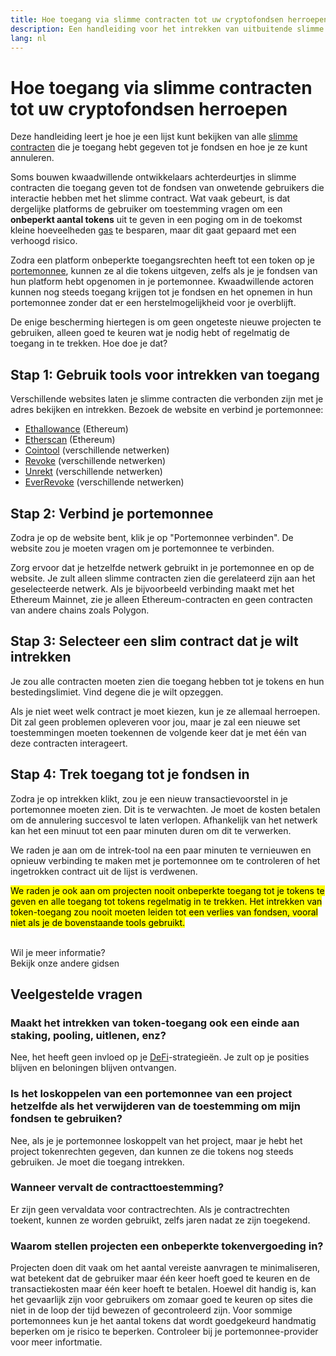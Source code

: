```yaml
---
title: Hoe toegang via slimme contracten tot uw cryptofondsen herroepen
description: Een handleiding voor het intrekken van uitbuitende slimme contract token-toegang
lang: nl
---
```


# Hoe toegang via slimme contracten tot uw cryptofondsen herroepen

Deze handleiding leert je hoe je een lijst kunt bekijken van alle [slimme contracten](/glossary/#smart-contract) die je toegang hebt gegeven tot je fondsen en hoe je ze kunt annuleren.

Soms bouwen kwaadwillende ontwikkelaars achterdeurtjes in slimme contracten die toegang geven tot de fondsen van onwetende gebruikers die interactie hebben met het slimme contract. Wat vaak gebeurt, is dat dergelijke platforms de gebruiker om toestemming vragen om een **onbeperkt aantal tokens** uit te geven in een poging om in de toekomst kleine hoeveelheden [gas](/glossary/#gas) te besparen, maar dit gaat gepaard met een verhoogd risico.

Zodra een platform onbeperkte toegangsrechten heeft tot een token op je [portemonnee](/glossary/#wallet), kunnen ze al die tokens uitgeven, zelfs als je je fondsen van hun platform hebt opgenomen in je portemonnee. Kwaadwillende actoren kunnen nog steeds toegang krijgen tot je fondsen en het opnemen in hun portemonnee zonder dat er een herstelmogelijkheid voor je overblijft.

De enige bescherming hiertegen is om geen ongeteste nieuwe projecten te gebruiken, alleen goed te keuren wat je nodig hebt of regelmatig de toegang in te trekken. Hoe doe je dat?

## Stap 1: Gebruik tools voor intrekken van toegang

Verschillende websites laten je slimme contracten die verbonden zijn met je adres bekijken en intrekken. Bezoek de website en verbind je portemonnee:

- [Ethallowance](https://ethallowance.com/) (Ethereum)
- [Etherscan](https://etherscan.io/tokenapprovalchecker) (Ethereum)
- [Cointool](https://cointool.app/approve/eth) (verschillende netwerken)
- [Revoke](https://revoke.cash/) (verschillende netwerken)
- [Unrekt](https://app.unrekt.net/) (verschillende netwerken)
- [EverRevoke](https://everrise.com/everrevoke/) (verschillende netwerken)

## Stap 2: Verbind je portemonnee

Zodra je op de website bent, klik je op "Portemonnee verbinden". De website zou je moeten vragen om je portemonnee te verbinden.

Zorg ervoor dat je hetzelfde netwerk gebruikt in je portemonnee en op de website. Je zult alleen slimme contracten zien die gerelateerd zijn aan het geselecteerde netwerk. Als je bijvoorbeeld verbinding maakt met het Ethereum Mainnet, zie je alleen Ethereum-contracten en geen contracten van andere chains zoals Polygon.

## Stap 3: Selecteer een slim contract dat je wilt intrekken

Je zou alle contracten moeten zien die toegang hebben tot je tokens en hun bestedingslimiet. Vind degene die je wilt opzeggen.

Als je niet weet welk contract je moet kiezen, kun je ze allemaal herroepen. Dit zal geen problemen opleveren voor jou, maar je zal een nieuwe set toestemmingen moeten toekennen de volgende keer dat je met één van deze contracten interageert.

## Stap 4: Trek toegang tot je fondsen in

Zodra je op intrekken klikt, zou je een nieuw transactievoorstel in je portemonnee moeten zien. Dit is te verwachten. Je moet de kosten betalen om de annulering succesvol te laten verlopen. Afhankelijk van het netwerk kan het een minuut tot een paar minuten duren om dit te verwerken.

We raden je aan om de intrek-tool na een paar minuten te vernieuwen en opnieuw verbinding te maken met je portemonnee om te controleren of het ingetrokken contract uit de lijst is verdwenen.

<mark>We raden je ook aan om projecten nooit onbeperkte toegang tot je tokens te geven en alle toegang tot tokens regelmatig in te trekken. Het intrekken van token-toegang zou nooit moeten leiden tot een verlies van fondsen, vooral niet als je de bovenstaande tools gebruikt.</mark>

 <br />

<Alert variant="update">
<Emoji text=":eyes:" className="text-4xl"/>
<AlertContent className="justify-between flex-row items-center">
  <div>Wil je meer informatie?</div>
  <ButtonLink href="/guides/">
    Bekijk onze andere gidsen
  </ButtonLink>
</AlertContent>
</Alert>

## Veelgestelde vragen

### Maakt het intrekken van token-toegang ook een einde aan staking, pooling, uitlenen, enz?

Nee, het heeft geen invloed op je [DeFi](/glossary/#defi)-strategieën. Je zult op je posities blijven en beloningen blijven ontvangen.

### Is het loskoppelen van een portemonnee van een project hetzelfde als het verwijderen van de toestemming om mijn fondsen te gebruiken?

Nee, als je je portemonnee loskoppelt van het project, maar je hebt het project tokenrechten gegeven, dan kunnen ze die tokens nog steeds gebruiken. Je moet die toegang intrekken.

### Wanneer vervalt de contracttoestemming?

Er zijn geen vervaldata voor contractrechten. Als je contractrechten toekent, kunnen ze worden gebruikt, zelfs jaren nadat ze zijn toegekend.

### Waarom stellen projecten een onbeperkte tokenvergoeding in?

Projecten doen dit vaak om het aantal vereiste aanvragen te minimaliseren, wat betekent dat de gebruiker maar één keer hoeft goed te keuren en de transactiekosten maar één keer hoeft te betalen. Hoewel dit handig is, kan het gevaarlijk zijn voor gebruikers om zomaar goed te keuren op sites die niet in de loop der tijd bewezen of gecontroleerd zijn. Voor sommige portemonnees kun je het aantal tokens dat wordt goedgekeurd handmatig beperken om je risico te beperken. Controleer bij je portemonnee-provider voor meer infortmatie.
